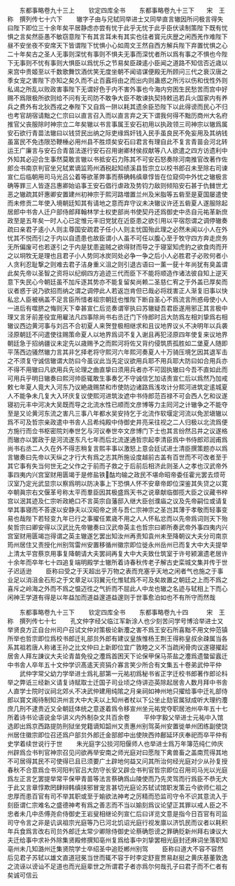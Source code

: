 <!-- { "loadSidebar": true } -->





　　东都事略卷九十三上
　　钦定四库全书
　　东都事略卷九十三下　　宋　王　称　撰列传七十六下
　　辙字子由与兄轼同举进士又同举直言辙因所问极言得失曰陛下即位三十余年矣平居静虑亦尝有忧于此乎无忧于此乎臣伏读制策陛下既有忧惧之言矣然臣愚不敏窃意陛下有其言耳未有其实也往者寳元庆歴之闲西羌作难陛下昼不安坐夜不安席天下皆谓陛下忧惧小心如周文王然自西方解兵陛下弃置忧惧之心二十年矣古之圣人无事则深忧有事则不惧夫无事而深忧者所以爲有事之不惧也今陛下无事则不忧有事则大惧臣以爲忧乐之节易矣臣疎逺小臣闻之道路不知信否近歳以来宫中贵姬至以千数歌舞饮酒优笑无度坐朝不闻谘谋便殿无所顾问三代之衰汉唐之季女宠之害陛下亦知之矣久而不止百蠧将由之而出内则蛊惑之所污以伤和伐性外则私谒之所乱以败政害事陛下无谓好色于内不害外事也今海内穷困生民愁苦而宫中好赐不爲限极所欲则给不问有无司防不敢争大臣不敢谏执契持敕迅若兵火国家内有养兵之费外有北狄西戎之奉陛下又自爲一阱以耗其遗余臣恐陛下以此得谤而民心不归也考官胡宿请黜之仁宗曰以直言召入而以直言弃之天下谓我何得不黜历商州大名府推官父丧服除时神宗立二年矣辙以书言事属王安石初用以执政领三司神宗以辙爲属安石欲行青苗法辙曰以钱贷民出纳之际吏缘爲奸钱入民手虽良民不免妄用及其纳钱虽富民不免违限恐鞭棰必用州县不胜烦矣安石曰君言有理自此不复言青苗会河北转运王广廉言与安石合青苗法遂行安石召用谢卿材侯叔献等八人欲遣之四方访遗利中外知其必迎合生事然莫敢言辙以书抵安石力陈其不可安石怒奏除河南推官改著作佐郎佥书南京判官坐兄轼累谪监筠州酒税起知绩溪县哲宗立以校书郎召未至除右司谏宣仁后临朝用司马光吕公着等欲革弊事而蔡确韩缜章惇皆在位窥伺中外忧之辙极言确等罪三人皆逐吕惠卿始谄事王安石倡行虐政及势钧力敌则倾陷安石甚于仇雠世尤恶之辙疏其奸惠卿安置建州初神宗于熙河路増置兰州及米脂等五砦至是夏国屡遣使而未修贡二年使入境朝廷知其有请地之意而弃守议未决辙议许还五砦夏人遂服除起居郎中书舎人迁户部侍郎拜翰林学士权吏部尚书使契丹还爲御史中丞自元祐革新庶政至是五年矣一时人心已定惟元丰旧党犹在近臣患之欲引用以平宿怨谓之调停辙奏疏曰亲君子逺小人则主尊国安疏君子任小人则主忧国殆此理之必然未闻以小人在外忧其不悦而引之于内以自遗患也故臣谓小人虽不可任以腹心至于牧守四方奔走庶务无所偏废可也若遂引之于内是犹患盗贼之欲得财而导之于寝室知虎豹之欲食肉而开之以坰牧无是理也且君子小人势同冰炭同处必争一争之后小人必胜君子必败何者小人贪利忍耻撃之则难去君子洁身重义沮之则引退古语曰一薰一莸十年尚犹有臭盖谓此矣先帝以圣智之资将以纪纲四方追迹三代而臣下不能将顺造作诸法彼自知上逆天意下失民心今朝廷虽不加斥逐其势亦不能复留矣尚赖二圣慈仁宥之于外盖已厚矣而议者惑于说乃欲招而纳之谓之调停此人若返岂肯但已哉必将戕害正人渐复旧事以快私忿人臣被祸盖不足言臣所惜者祖宗朝廷也惟陛下断自圣心不爲流言所惑毋使小人一进后有噬脐之悔则天下幸甚宣仁后览奏谓宰执曰苏辙疑吾君臣遂用邪正其言极中理又言牙前差役宜用雇法凡四事除尚书右丞迁门下侍郎时吕大防爲左相刘挚爲右相辙议西边黄河事与刘吕不合初夏人来贺登极相继求和且议地界议乆不决明年以兵袭泾原朝廷不问遣使往赐策命夏人以地界爲词不复入谢且再犯泾原四年使复来议地界朝廷急于招纳疆议未定先以歳赐予之而熙河将佐又背约侵筑质孤胜如二堡夏人随即平荡西边骚然辙力言其非乞择老将守熙河六年熙河奏夏人十万骑压境乞因其退军击之不须复守诚信辙谓大防曰今虽议此当先定议欲用兵耶不用兵耶大防曰如合用兵亦不得不用辙曰凡欲用兵先论理之曲直挚曰须用兵者亦不可固执辙曰今吾不直如此而可用兵乎明日辙奏曰熙河帅臣辄敢生事奏乞不守诚信乞加诘责宣仁后以爲然乃加戒敕七年夏人竟大入河东乃议絶歳赐禁和市使防边诸路爲浅攻计分熙河进筑定逺城夏人不能争未几复大入环庆复议使熙河进筑汝遮中书侍郎范百禄不可会西人乞和议遂寝初元丰中河决大吴既而导之北流水性已顺而文彦博等力主囘河之计辙争之不能夺至是又论黄河东流之害凡三事八年都水吴安持乞于北流作软堰定河流以免淤塡辙以爲不可及哲宗亲政遣中书舎人吕希纯殿中侍御史井亮采往视之二人归极以北流爲便方施行而佥书枢密院刘奉世乞与河议奉世夲文彦博门下士也其言纷然吕井之议遂格而辙亦以罢政于是河流遂东凡七年而后北流遂通哲宗起李清臣爲中书侍郎邓润甫爲尚书右丞二人久在外不得志稍复言熙丰事以激怒上意会廷试进士清臣撰策题亦以爲言辙奏曰先帝以天纵之才行大有爲之志其所施设度越前古盖有百世而不可改者至于其它事有失当何世无之父作之于前而子救之于后前后相济此则圣人之孝也汉武帝外事四夷内兴宫室财用匮竭于是修盐铁酤均输之政民不堪命昭帝委任霍光罢去烦苛汉室乃定光武显宗以察爲明以防决事上下恐惧人怀不安章帝即位深鉴其失贷之以寛夲朝眞宗右文偃革号称太平而羣臣因其极盛爲天书之说章献临御揽大臣之议藏书梓宫以泯其迹及仁宗听政絶口不言英宗自藩邸入继大臣创濮庙之议及先帝嗣位或请复举其事寝而不荅遂以安静夫以汉昭帝之贤与吾仁宗神宗之圣岂其薄于孝敬而轻事变易也哉陛下若轻变九年已行之事擢任累歳不用之人人怀私忿而以先帝爲词则天下殆矣哲宗曰卿安得以汉武比先帝辙奏曰汉武帝英主也哲宗曰卿所奏武帝外事四夷内兴宫室财用匮竭岂得谓之英主辙遂乞罢出知汝州再责知袁州未至降朝议大夫分司南京筠州居住又责授化州别驾雷州安置移循州徽宗即位徙永州岳州已而复大中大夫提举上清太平宫蔡京用事复降朝请大夫罢祠再复大中大夫致仕筑室于许号颍濵遗老居许十余年而卒年七十四追复端明殿学士辙所着诗春秋传老子解古史栾城文集并传于世子迟适逊
　　臣称曰受之于天超出乎万物之表而充塞乎天地之闲者气也施之于事业足以消沮金石形之于文章足以羽翼元化惟轼爲不可及矣故置之朝廷之上而不爲之喜斥之岭海之外而不爲之愠迈徃之气折而不屈此人中龙也辙之名迹与轼相上下而心闲神王学道有得是以年益加而道益邃道益邃则于世事愈泊如也不有所守而然哉









　　东都事略卷九十三下
　　钦定四库全书
　　东都事略卷九十四　　　宋　王　称　撰列传七十七
　　孔文仲字经父临江军新涂人也少刻苦问学号博洽举进士又举贤良方正自台州司户召试文仲对策极论新灋之害不爲王安石所喜黜不用文仲范镇所举也哲宗即位爲校书郎迁礼部贠外郎有建议皇族惟杨王荆王得称皇叔余疎属当各系其祖若唐人称诸王孙之比文仲曰上新即位宜广敦睦之义不当疏闲骨肉议遂寝擢起居舎人拜左諌议大夫论青苗免役之灋爲首困天下论保甲保马茶盐之灋爲遗螫留蠧迁中书舎人卒年五十文仲学识髙逺天资狷介寡言笑少所合有文集五十卷弟武仲平仲
　　武仲字常父幼力学举进士爲礼部第一元祐初爲秘书省正字迁校书郎著作郎论科举之弊诋三经新义请复诗赋取士迁国子司业顷之侍讲迩英除起居舎人数月拜中书舎人直学士院时议祠北郊乆不决武仲建用纯隂之月亲祠如神州地只擢给事中迁礼部侍郎以寳文阁待制知洪州言大中大夫以上知州者杖以下公坐止劾官属狱成听大理约灋庶几刑不逮贵近又全朝廷体统之意遂着爲令移宣州坐元祐党夺职居池州卒年五十七所着诗书论语说金华讲义内外制杂文共百余卷
　　平仲字毅父举进士元祐中入馆选即出爲京西路提防刑狱坐党籍谪知韶州又责惠州别驾英州安置徙单州团练副使饶州居住徽宗即位召还爲户部贠外郎迁金部郎中出使陜西帅鄜延环庆奉祀而卒平仲有史学着续世说行于世
　　朱光庭字公掞河阳偃师人也举进士爲万年簿范纯仁帅庆州辟爲佥书判官神宗召见问欲再举安南之师光庭对曰愿陛下禽兽畜之盖南荒得其地不可居得其民不可使得已且已须要广土辟地何益又问其所治何经光庭对少从孙复授春秋不合意爲佥书河阳判官吕大防守长安又辟佥书判官哲宗即位召用司马光以光庭爲左正言乞罢提举常平保甲青苗等法言蔡确爲山陵使而乃先灵驾而行爲臣不恭无大于此又言章惇欺罔肆辩韩缜挟邪冒宠言甚切光庭论苏轼试馆职发策云今欲师仁祖之忠厚而患百官有司不举其职或至于媮欲法神考之厉精而恐监司守令不识其意流入于刻臣谓仁宗难名之盛德神考有爲之善志而不当以媮刻爲议论望正其罪以戒人臣之不忠者未几中丞傅尧俞侍御史王岩叟相继论列宣仁后曰详览文意是指今日百官有司监司守令言之非是讥讽祖宗光庭等乃已河北饥诏光庭行视发廪以济饥民而议者以耗积年兵食爲言改右司贠外郎迁太常少卿除侍御史论蔡确怨谤之罪确贬新州拜右谏议大夫迁给事中求补外除集贤殿修撰知亳州复爲给事中刘挚罢相光庭封还麻词坐落职知亳州未几知潞州迁集贤院学士卒绍圣中追贬郴州别驾
　　臣称曰道大不容不容然后见君子苏轼以雄文直道冠冕当世而辄不容于时李定舒亶贾易赵挺之黄庆基董敦逸之流诬以谤讪不足道也而光庭辈世之所谓君子者亦爲尔何哉孔子曰君子而不仁者有矣诚可信云
